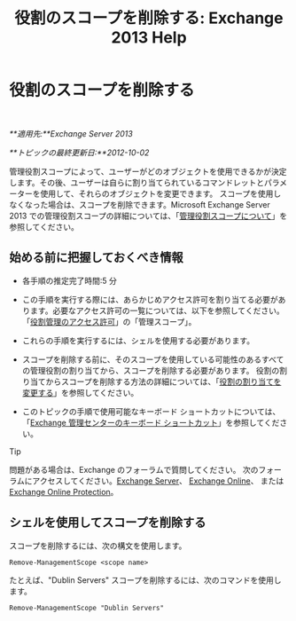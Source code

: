 ﻿---
title: '役割のスコープを削除する: Exchange 2013 Help'
TOCTitle: 役割のスコープを削除する
ms:assetid: ad17cba0-a8d3-4f40-b3c9-c37e6e5c3f36
ms:mtpsurl: https://technet.microsoft.com/ja-jp/library/Dd351051(v=EXCHG.150)
ms:contentKeyID: 49896413
ms.date: 04/24/2018
mtps_version: v=EXCHG.150
ms.translationtype: HT
---

# 役割のスコープを削除する

 

_**適用先:**Exchange Server 2013_

_**トピックの最終更新日:**2012-10-02_

管理役割スコープによって、ユーザーがどのオブジェクトを使用できるかが決定します。その後、ユーザーは自らに割り当てられているコマンドレットとパラメーターを使用して、それらのオブジェクトを変更できます。 スコープを使用しなくなった場合は、スコープを削除できます。Microsoft Exchange Server 2013 での管理役割スコープの詳細については、「[管理役割スコープについて](understanding-management-role-scopes-exchange-2013-help.md)」を参照してください。

## 始める前に把握しておくべき情報

  - 各手順の推定完了時間:5 分

  - この手順を実行する際には、あらかじめアクセス許可を割り当てる必要があります。必要なアクセス許可の一覧については、以下を参照してください。「[役割管理のアクセス許可](role-management-permissions-exchange-2013-help.md)」の「管理スコープ」。

  - これらの手順を実行するには、シェルを使用する必要があります。

  - スコープを削除する前に、そのスコープを使用している可能性のあるすべての管理役割の割り当てから、スコープを削除する必要があります。 役割の割り当てからスコープを削除する方法の詳細については、「[役割の割り当てを変更する](change-a-role-assignment-exchange-2013-help.md)」を参照してください。

  - このトピックの手順で使用可能なキーボード ショートカットについては、「[Exchange 管理センターのキーボード ショートカット](keyboard-shortcuts-in-the-exchange-admin-center-exchange-online-protection-help.md)」を参照してください。


> [!TIP]
> 問題がある場合は、Exchange のフォーラムで質問してください。 次のフォーラムにアクセスしてください。<A href="https://go.microsoft.com/fwlink/p/?linkid=60612">Exchange Server</A>、 <A href="https://go.microsoft.com/fwlink/p/?linkid=267542">Exchange Online</A>、 または <A href="https://go.microsoft.com/fwlink/p/?linkid=285351">Exchange Online Protection</A>。



## シェルを使用してスコープを削除する

スコープを削除するには、次の構文を使用します。

    Remove-ManagementScope <scope name>

たとえば、"Dublin Servers" スコープを削除するには、次のコマンドを使用します。

    Remove-ManagementScope "Dublin Servers"

